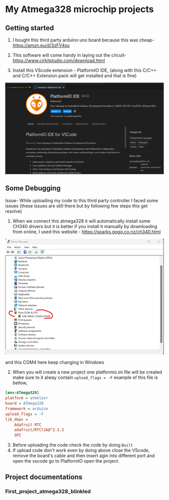 # My Atmega328 microchip projects

## Getting started

1. I bought this third party arduino uno board because this was cheap- https://amzn.eu/d/3zFV4so


2. This software will come handy in laying out the circuit- https://www.cirkitstudio.com/download.html

3. Install this VScode extension - PlatformIO IDE, (along with this C/C++ and C/C++ Extension pack will get installed and that is fine)

![platform_io](readmedata/PlatformIO_extension.png)

## Some Debugging 

Issue- While uploading my code to this third party controller I faced some issues (these issues are still there but by following few steps this get resolve)

1. When we connect this atmega328 it will automatically install some CH340 drivers but it is better if you install it manually by downloading from online, I used this website - https://sparks.gogo.co.nz/ch340.html

![ch340](readmedata/CH340.png)

and this COM4 here keep changing in Windows

2. When you will create a new project one platformio.ini file will be created make sure to it alway contain `upload_flags = -F` example of this file is bellow, 

```ini
[env:ATmega328]
platform = atmelavr
board = ATmega328
framework = arduino
upload_flags = -F
lib_deps = 
	Adafruit RTC
	adafruit/RTClib@^2.1.3
	SPI

```

3. Before uploading the code check the code by doing `Built`
4. If upload code don't work even by doing above close the VScode, remove the board's cable and then insert agin into different port and open the vscode go to PlatformIO open the project.  

## Project documentations

### First_project_atmega328_blinkled



###